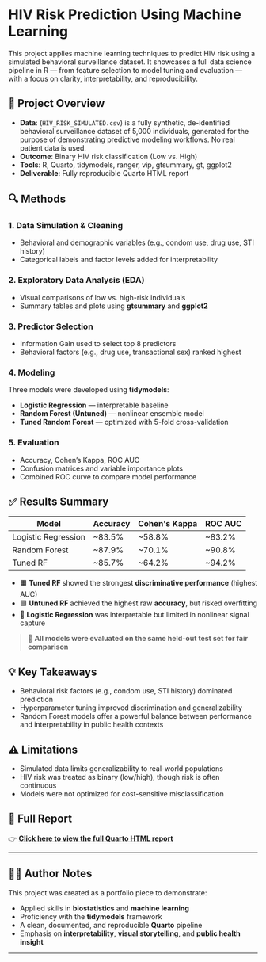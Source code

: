 # HIV Risk Prediction Using Machine Learning

This project applies machine learning techniques to predict HIV risk using a simulated behavioral surveillance dataset. It showcases a full data science pipeline in R — from feature selection to model tuning and evaluation — with a focus on clarity, interpretability, and reproducibility.

## 📁 Project Overview

- **Data**: (`HIV_RISK_SIMULATED.csv`) is a fully synthetic, de-identified behavioral surveillance dataset of 5,000 individuals, generated for the purpose of demonstrating predictive modeling workflows. No real patient data is used.
- **Outcome**: Binary HIV risk classification (Low vs. High)
- **Tools**: R, Quarto, tidymodels, ranger, vip, gtsummary, gt, ggplot2
- **Deliverable**: Fully reproducible Quarto HTML report

## 🔍 Methods

### 1. Data Simulation & Cleaning
- Behavioral and demographic variables (e.g., condom use, drug use, STI history)
- Categorical labels and factor levels added for interpretability

### 2. Exploratory Data Analysis (EDA)
- Visual comparisons of low vs. high-risk individuals
- Summary tables and plots using **gtsummary** and **ggplot2**

### 3. Predictor Selection
- Information Gain used to select top 8 predictors
- Behavioral factors (e.g., drug use, transactional sex) ranked highest

### 4. Modeling
Three models were developed using **tidymodels**:

- **Logistic Regression** — interpretable baseline
- **Random Forest (Untuned)** — nonlinear ensemble model
- **Tuned Random Forest** — optimized with 5-fold cross-validation

### 5. Evaluation
- Accuracy, Cohen’s Kappa, ROC AUC
- Confusion matrices and variable importance plots
- Combined ROC curve to compare model performance

## ✅ Results Summary

| Model               | Accuracy | Cohen's Kappa | ROC AUC |
|--------------------|----------|----------------|---------|
| Logistic Regression| ~83.5%   | ~58.8%         | ~83.2%  |
| Random Forest       | ~87.9%   | ~70.1%         | ~90.8%  |
| Tuned RF            | ~85.7%   | ~64.2%         | ~94.2%  |

- 🟧 **Tuned RF** showed the strongest **discriminative performance** (highest AUC)
- 🟩 **Untuned RF** achieved the highest raw **accuracy**, but risked overfitting
- 🔵 **Logistic Regression** was interpretable but limited in nonlinear signal capture

> 📌 **All models were evaluated on the same held-out test set for fair comparison**

## 💡 Key Takeaways

- Behavioral risk factors (e.g., condom use, STI history) dominated prediction
- Hyperparameter tuning improved discrimination and generalizability
- Random Forest models offer a powerful balance between performance and interpretability in public health contexts

## ⚠️ Limitations

- Simulated data limits generalizability to real-world populations
- HIV risk was treated as binary (low/high), though risk is often continuous
- Models were not optimized for cost-sensitive misclassification

## 📄 Full Report

👉 [**Click here to view the full Quarto HTML report**](https://paolabeato.github.io/hivrisk-classifier/index.html)

---

## 👩‍💻 Author Notes

This project was created as a portfolio piece to demonstrate:

- Applied skills in **biostatistics** and **machine learning**
- Proficiency with the **tidymodels** framework
- A clean, documented, and reproducible **Quarto** pipeline
- Emphasis on **interpretability**, **visual storytelling**, and **public health insight**

---
